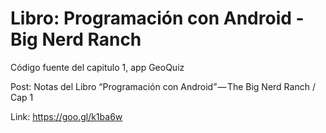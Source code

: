 
		
Libro: Programación con Android - Big Nerd Ranch
=======================================

Código fuente del capitulo 1, app GeoQuiz

Post: Notas del Libro “Programación con Android” — The Big Nerd Ranch / Cap 1

Link: https://goo.gl/k1ba6w
